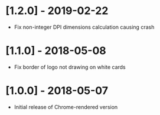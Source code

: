 # [1.2.0] - 2019-02-22
- Fix non-integer DPI dimensions calculation causing crash

# [1.1.0] - 2018-05-08
- Fix border of logo not drawing on white cards

# [1.0.0] - 2018-05-07
- Initial release of Chrome-rendered version
